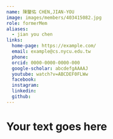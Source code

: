 ```yaml
---
name: 陳鑒佑 CHEN,JIAN-YOU 
image: images/members/403415082.jpg 
role: formerMem
aliases:
  - jian you chen
links:
  home-page: https://example.com/
  email: example@cs.nycu.edu.tw
  phone: 
  orcid: 0000-0000-0000-000
  google-scholar: abcdefgAAAAJ
  youtube: watch?v=ABCDEF0FLWw
  facebook:
  instagram:
  linkedin:
  github:
---
```

# Your text goes here
